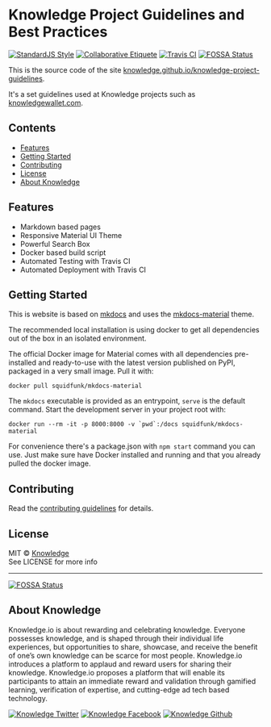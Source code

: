 # Knowledge Project Guidelines and Best Practices

[![StandardJS Style](https://img.shields.io/badge/code%20style-standard-brightgreen.svg)](http://standardjs.com/)
[![Collaborative Etiquete](https://img.shields.io/badge/%E2%9C%93-collaborative_etiquette-brightgreen.svg)](https://git.io/col)
[![Travis CI](https://img.shields.io/travis/knowledge/knowledge-project-guidelines.svg)](https://travis-ci.org/knowledge/knowledge-project-guidelines)
[![FOSSA Status](https://app.fossa.io/api/projects/git%2Bgithub.com%2Fknowledge%2Fknowledge-project-guidelines.svg?type=shield)](https://app.fossa.io/projects/git%2Bgithub.com%2Fknowledge%2Fknowledge-project-guidelines?ref=badge_shield)

This is the source code of the site [knowledge.github.io/knowledge-project-guidelines](https://knowledge.github.io/knowledge-project-guidelines).

It's a set guidelines used at Knowledge projects such as [knowledgewallet.com](https://knowledgewallet.com).

<!-- START doctoc generated TOC please keep comment here to allow auto update -->
<!-- DON'T EDIT THIS SECTION, INSTEAD RE-RUN doctoc TO UPDATE -->
## Contents

- [Features](#features)
- [Getting Started](#getting-started)
- [Contributing](#contributing)
- [License](#license)
- [About Knowledge](#about-knowledge)

<!-- END doctoc generated TOC please keep comment here to allow auto update -->

## Features

- Markdown based pages
- Responsive Material UI Theme
- Powerful Search Box
- Docker based build script
- Automated Testing with Travis CI
- Automated Deployment with Travis CI

## Getting Started

This is website is based on [mkdocs](mkdocs.org) and uses the [mkdocs-material](https://squidfunk.github.io/mkdocs-material) theme.

The recommended local installation is using docker to get all dependencies out of the box in an isolated environment.

The official Docker image for Material comes with all dependencies pre-installed and ready-to-use with the latest version published on PyPI, packaged in a very small image. Pull it with:

`docker pull squidfunk/mkdocs-material`

The `mkdocs` executable is provided as an entrypoint, `serve` is the default command. Start the development server in your project root with:

```
docker run --rm -it -p 8000:8000 -v `pwd`:/docs squidfunk/mkdocs-material
```

For convenience there's a package.json with `npm start` command you can use. Just make sure have Docker installed and running and that you already pulled the docker image.

## Contributing

Read the [contributing guidelines](CONTRIBUTING.md) for details.

## License

MIT © [Knowledge](http://knowledge.io)  
See LICENSE for more info

---

[![FOSSA Status](https://app.fossa.io/api/projects/git%2Bgithub.com%2Fknowledge%2Fknowledge-project-guidelines.svg?type=large)](https://app.fossa.io/projects/git%2Bgithub.com%2Fknowledge%2Fknowledge-project-guidelines?ref=badge_large)

## About Knowledge

Knowledge.io is about rewarding and celebrating knowledge. Everyone possesses knowledge, and is shaped through their individual life experiences, but opportunities to share, showcase, and receive the benefit of one’s own knowledge can be scarce for most people. Knowledge.io introduces a platform to applaud and reward users for sharing their knowledge. Knowledge.io proposes a platform that will enable its participants to attain an immediate reward and validation through gamified learning, verification of expertise, and cutting-edge ad tech based technology.

<!-- Please don't remove this: Grab your social icons from https://github.com/carlsednaoui/gitsocial -->

<!-- display the social media buttons in your README -->

[![Knowledge Twitter][1.1]][1]
[![Knowledge Facebook][2.1]][2]
[![Knowledge Github][3.1]][3]

<!-- links to social media icons -->
<!-- no need to change these -->

<!-- icons with padding -->

[1.1]: http://i.imgur.com/tXSoThF.png (twitter icon with padding)
[2.1]: http://i.imgur.com/P3YfQoD.png (facebook icon with padding)
[3.1]: http://i.imgur.com/0o48UoR.png (github icon with padding)

<!-- icons without padding -->

[1.2]: http://i.imgur.com/wWzX9uB.png (twitter icon without padding)
[2.2]: http://i.imgur.com/fep1WsG.png (facebook icon without padding)
[3.2]: http://i.imgur.com/9I6NRUm.png (github icon without padding)


<!-- links to your social media accounts -->
<!-- update these accordingly -->

[1]: http://www.twitter.com/KnowledgeToken
[2]: http://www.facebook.com/KnowledgeToken
[3]: http://www.github.com/knowledge

<!-- Please don't remove this: Grab your social icons from https://github.com/carlsednaoui/gitsocial -->